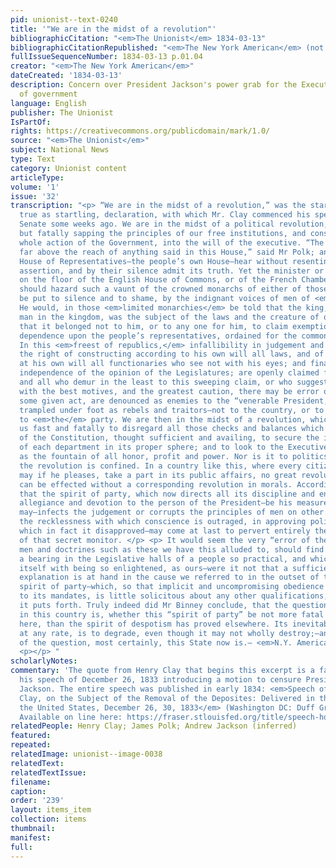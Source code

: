```yaml
---
pid: unionist--text-0240
title: '"We are in the midst of a revolution"'
bibliographicCitation: "<em>The Unionist</em> 1834-03-13"
bibliographicCitationRepublished: "<em>The New York American</em> (not yet researched) "
fullIssueSequenceNumber: 1834-03-13 p.01.04
creator: "<em>The New York American</em>"
dateCreated: '1834-03-13'
description: Concern over President Jackson's power grab for the Executive Branch
  of government
language: English
publisher: The Unionist
IsPartOf: 
rights: https://creativecommons.org/publicdomain/mark/1.0/
source: "<em>The Unionist</em>"
subject: National News
type: Text
category: Unionist content
articleType: 
volume: '1'
issue: '32'
transcription: "<p> “We are in the midst of a revolution,” was the startling, and
  true as startling, declaration, with which Mr. Clay commenced his speech in the
  Senate some weeks ago. We are in the midst of a political revolution, which is silently
  but fatally sapping the principles of our free institutions, and consolidating the
  whole action of the Government, into the will of the executive. “The President is
  far above the reach of anything said in this House,” said Mr Polk; and a passive
  House of Representatives—the people’s own House—hear without resenting the insolent
  assertion, and by their silence admit its truth. Yet the minister or favorite, who,
  on the floor of the English House of Commons, or of the French Chamber of Deputies,
  should hazard such a vaunt of the crowned monarchs of either of those realms, would
  be put to silence and to shame, by the indignant voices of men of <em>all</em> parties.
  He would, in those <em>limited monarchies</em> be told that the king, like the humblest
  man in the kingdom, was the subject of the laws and the creature of opinion; and
  that it belonged not to him, or to any one for him, to claim exemption from that
  dependence upon the people’s representatives, ordained for the common good o all.
  In this <em>freest of republics,</em> infallibility in judgement and in action;
  the right of constructing according to his own will all laws, and of dismissing
  at his own will all functionaries who see not with his eyes; and finally entire
  independence of the opinion of the Legislatures; are openly claimed for the Executive;
  and all who demur in the least to this sweeping claim, or who suggest that, even
  with the best motives, and the greatest caution, there may be error or mistake in
  some given act, are denounced as enemies to the “venerable President,” and forthwith
  trampled under foot as rebels and traitors—not to the country, or to freedom—but
  to <em>the</em> party. We are then in the midst of a revolution, which is habituating
  us fast and fatally to disregard all those checks and balances which the wise contrivers
  of the Constitution, thought sufficient and availing, to secure the independence
  of each department in its proper sphere; and to look to the Executive head alone,
  as the fountain of all honor, profit and power. Nor is it to politics alone that
  the revolution is confined. In a country like this, where every citizen does, or
  may if he pleases, take a part in its public affairs, no great revolution in politics
  can be effected without a corresponding revolution in morals. Accordingly we find
  that the spirit of party, which now directs all its discipline and energy to sustain
  allegiance and devotion to the person of the President—be his measures what they
  may—infects the judgement or corrupts the principles of men on other subjects, and
  the recklessness with which conscience is outraged, in approving political measures,
  which in fact it disapproved—may come at last to pervert entirely the warning voice
  of that secret monitor. </p> <p> It would seem the very “error of the moon” that
  men and doctrines such as these we have this alluded to, should find a place and
  a bearing in the Legislative halls of a people so practical, and which flatters
  itself with being so enlightened, as ours—were it not that a sufficient earthly
  explanation is at hand in the cause we referred to in the outset of these remarks—the
  spirit of party—which, so that implicit and uncompromising obedience be rendered
  to its mandates, is little solicitous about any other qualifications, in the instruments
  it puts forth. Truly indeed did Mr Binney conclude, that the question now in issue
  in this country is, whether this “spirit of party” be not more fatal to free institutions
  here, than the spirit of despotism has proved elsewhere. Its inevitable tendency,
  at any rate, is to degrade, even though it may not wholly destroy;—and in that stage
  of the question, most certainly, this State now is.— <em>N.Y. American.</em> </p>
  <p></p> "
scholarlyNotes: 
commentary: 'The quote from Henry Clay that begins this excerpt is a famous one, from
  his speech of December 26, 1833 introducing a motion to censure President Andrew
  Jackson. The entire speech was published in early 1834: <em>Speech of the Hon. Henry
  Clay, on the Subject of the Removal of the Deposites: Delivered in the Senate of
  the United States, December 26, 30, 1833</em> (Washington DC: Duff Green, 1834).
  Available on line here: https://fraser.stlouisfed.org/title/speech-hon-henry-clay-subject-removal-deposites-3712'
relatedPeople: Henry Clay; James Polk; Andrew Jackson (inferred)
featured: 
repeated: 
relatedImage: unionist--image-0038
relatedText: 
relatedTextIssue: 
filename: 
caption: 
order: '239'
layout: items_item
collection: items
thumbnail: 
manifest: 
full: 
---
```

